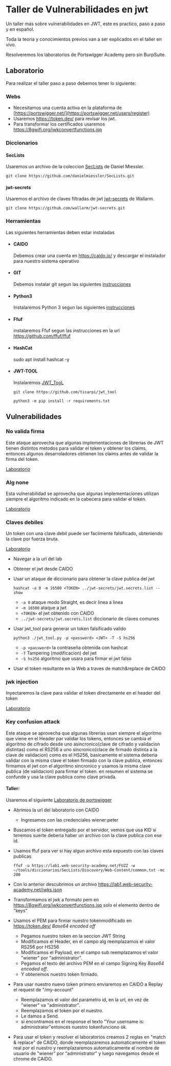# Taller de Vulnerabilidades en jwt

Un taller mas sobre vulnerabilidades en JWT, este es practico, paso a paso y en español.

Toda la teoria y conocimientos previos van a ser explicados en el taller en vivo. 

Resolveremos los laboratorios de Portswigger Academy pero sin BurpSuite.

## Laboratorio

Para realizar el taller paso a paso debemos tener lo siguiente:

### Webs

 - Necesitamos una cuenta activa en la plataforma de [https://portswigger.net/](https://portswigger.net/users/register)
 - Usaremos https://token.dev/ para revisar los jwt.
 - Para transformar los certificados usaremos <https://8gwifi.org/jwkconvertfunctions.jsp>

### Diccionarios

#### SecLists
Usaremos un archivo de la coleccion  [SecLists](https://github.com/danielmiessler/SecLists) de Daniel Miessler.

`git clone https://github.com/danielmiessler/SecLists.git`

#### jwt-secrets
Usaremos el archivo de claves filtradas de jwt [jwt-secrets](https://github.com/wallarm/jwt-secrets/) de Wallarm.

`git clone https://github.com/wallarm/jwt-secrets.git`


### Herramientas

Las siguientes herramientas deben estar instaladas

- #### CAIDO

	Debemos crear una cuenta en <https://caido.io/> y descargar el instalador para nuestro sistema operativo

- #### GIT

	Debemos instalar git segun las siguientes [instrucciones](https://git-scm.com/book/en/v2/Getting-Started-Installing-Git)

- #### Python3

	Instalaremos Python 3 segun las siguientes [instrucciones](https://www.python.org/downloads/)

- #### Ffuf
	instalaremos Ffuf segun las instrucciones en la url <https://github.com/ffuf/ffuf>

- #### HashCat

	sudo apt install hashcat -y

- #### JWT-TOOL 

	Instalaremos [JWT_TooL](https://github.com/ticarpi/jwt_tool)

	`git clone https://github.com/ticarpi/jwt_tool`

	`python3 -m pip install -r requirements.txt`

## Vulnerabilidades

### No valida firma

Este ataque aprovecha que algunas implementaciones de librerias de JWT tienen distintos metodos para validar el token y obtener los claims, entonces algunos desarroladores obtienen los claims antes de validar la firma del token.

[Laboratorio](https://portswigger.net/web-security/jwt/lab-jwt-authentication-bypass-via-unverified-signature)

### Alg none

Esta vulnerabilidad se aprovecha que algunas implementaciones utilizan siempre el algoritmo indicado en la cabecera para validar el token. 

[Laboratorio](https://portswigger.net/web-security/jwt/lab-jwt-authentication-bypass-via-flawed-signature-verification)

### Claves debiles

Un token con una clave debil puede ser facilmente falsificado, obteniendo la clave por fuerza bruta.

[Laboratorio](https://portswigger.net/web-security/jwt/lab-jwt-authentication-bypass-via-weak-signing-key)

- Navegar a la url del lab
- Obtener el jwt desde CAIDO
- Usar un ataque de  diccionario para obtener la clave publica del jwt


	`hashcat -a 0 -m 16500 <TOKEN> ../jwt-secrets/jwt.secrets.list --show`

	- `-a 0` ataque modo Straight, es decir linea a linea
	- `-m 16500` ataque a jwt
	- `<TOKEN>` el jwt obtenido con CAIDO
	- `../jwt-secrets/jwt.secrets.list` diccionario de claves comunes

- Usar jwt_tool para generar un token falsificado valido

	`python3 ./jwt_tool.py -p <password> <JWT> -T -S hs256`
	
	- `-p <password>` la contraseña obtenida con hashcat
	- `-T` Tampering (modificacion) del jwt
	- `-S hs256` algoritmo que usara para firmar el jwt falso
- Usar el token resultante en la Web a traves de match&replace de CAIDO



### jwk injection

Inyectaremos la clave para validar el token directamente en el header del token

[Laboratorio](https://portswigger.net/web-security/jwt/lab-jwt-authentication-bypass-via-jwk-header-injection)





### Key confusion attack

Este ataque se aprovecha que algunas librerias usan siempre el algoritmo que viene en el Header par validar los tokens, entonces se cambia el algoritmo de cifrado desde uno asincronico(clave de cifrado y validacion distintas) como el RS256 a uno sincronico(clace de firmado distinta a la clave de validacion) como es el HS256, basicamente el sistema deberia validar con la misma clave el token firmado con la clave publica, entonces firmamos el jwt con el algoritmo sincronico y usamos la misma clave publica (de validacion) para firmar el token. en resumen el sistema se confunde y usa la clave publica como clave privada.

#### Taller:

 Usaremos el siguiente [Laboratorio de portswigger](https://portswigger.net/web-security/jwt/algorithm-confusion/lab-jwt-authentication-bypass-via-algorithm-confusion)

- Abrimos la url del laboratorio con CAIDO
	- Ingresamos con las credenciales wiener:peter
- Buscamos el token entregado por el servidor, vemos que usa KID si tenemos suerte  deberia haber un archivo con la clave publica con ese id.
- Usamos ffuf para ver si hay algun archivo esta expuesto con las claves publicas 

	`ffuf -u https://lab1.web-security-academy.net/FUZZ -w ~/tools/diccionarios/SecLists/Discovery/Web-Content/common.txt -mc 200`

- Con lo anterior descubrimos un archivo https://lab1.web-security-academy.net/jwks.json

- Transformamos el jwk a formato pem en <https://8gwifi.org/jwkconvertfunctions.jsp> solo el elemento dentro de "keys"

- Usamos el PEM para firmar nuestro tokenmodificado en <https://token.dev/> 
*Base64 encoded off*
	- Pegamos nuestro token en la seccion JWT String
	- Modificamos el Header, en el campo alg reemplazamos el valor RS256 por HS256
	- Modificamos el Payload, en el campo sub reemplazamos el valor "wiener" por "administrator".
	- Pegamos el texto del archivo PEM en el campo Signing Key *Base64 encoded off*.
	- Y obtenemos nuestro token firmado.

- Para usar nuestro nuevo token primero enviaremos en CAIDO a Replay el request de "/my-account"
	- Reemplazamos el valor del parametro id, en la url, en vez de "wiener" va "administrator".
	- Reemplazamos el token por el nuestro.
	- Le damos a Send.
	- si encontramos en el response el texto "Your username is: administrator"entonces nuestro tokenfunciono ok.

- Para usar el token y resolver el laboratorios creamos 2 reglas en "match & replace" de CAIDO, donde reemplazaremos automaticamente el token real por el nuestro y reemplazaremos automaticamente el nombre de usuario de "wiener" por "administrator" y luego navegamos desde el chrome de CAIDO.
